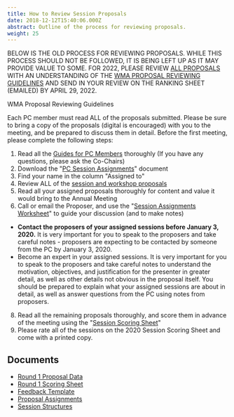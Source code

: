 ```yaml
---
title: How to Review Session Proposals
date: 2018-12-12T15:40:06.000Z
abstract: Outline of the process for reviewing proposals.
weight: 25
---
```

BELOW IS THE OLD PROCESS FOR REVIEWING PROPOSALS. WHILE THIS PROCESS SHOULD NOT BE FOLLOWED, IT IS BEING LEFT UP AS IT MAY PROVIDE VALUE TO SOME. FOR 2022, PLEASE REVIEW [ALL PROPOSALS](https://pc.westmuse.org/proposals/) WITH AN UNDERSTANDING OF THE [WMA PROPOSAL REVIEWING GUIDELINES](https://pc.westmuse.org/pc-materials/reviewing-guidelines/) AND SEND IN YOUR REVIEW ON THE RANKING SHEET (EMAILED) BY APRIL 29, 2022. 





WMA Proposal Reviewing Guidelines



Each PC member must read ALL of the proposals submitted. Please be sure to bring a copy of the proposals (digital is encouraged) with you to the meeting, and be prepared to discuss them in detail. Before the first meeting, please complete the following steps:

1. Read all the [Guides for PC Members](/pc-materials/) thoroughly (If you have any questions, please ask the Co-Chairs)
2. Download the "[PC Session Assignments](https://pc.westmuse.org/files/WMA2020_round1_pc_assignments_final.xlsx)" document
3. Find your name in the column "Assigned to"
4. Review ALL of the [session and workshop proposals](https://pc.westmuse.org/proposals/)
5. Read all your assigned proposals thoroughly for content and value it would bring to the Annual Meeting
6. Call or email the Proposer, and use the "[Session Assignments Worksheet](https://westmuse.org/sites/westmuse.org/files/documents/Session_Assignment_Worksheet.pdf)" to guide your discussion (and to make notes)

* **Contact the proposers of your assigned sessions before January 3, 2020.** It is very important for you to speak to the proposers and take careful notes - proposers are expecting to be contacted by someone from the PC by January 3, 2020.
* Become an expert in your assigned sessions. It is very important for you to speak to the proposers and take careful notes to understand the motivation, objectives, and justification for the presenter in greater detail, as well as other details not obvious in the proposal itself. You should be prepared to explain what your assigned sessions are about in detail, as well as answer questions from the PC using notes from proposers.

8. Read all the remaining proposals thoroughly, and score them in advance of the meeting using the "[Session Scoring Sheet](https://pc.westmuse.org/files/WMA2020_Round1_ScoringSheet_final.xlsx)"
9. Please rate all of the sessions on the 2020 Session Scoring Sheet and come with a printed copy.

## Documents

* [Round 1 Proposal Data](/files/WMA2020_Round1_ProposalData.xlsx)
* [Round 1 Scoring Sheet](/files/WMA2020_Round1_ScoringSheet_final.xlsx)
* [Feedback Template](/files/WMA2020_Feedback-Template.docx)
* [Proposal Assignments](/files/WMA2020_round1_pc_assignments_final.xlsx)
* [Session Structures](/files/session-structures-1.pdf)